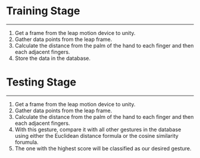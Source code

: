# Training Stage
---
1. Get a frame from the leap motion device to unity.
2. Gather data points from the leap frame.
3. Calculate the distance from the palm of the hand to each finger and then each adjacent fingers.
4. Store the data in the database.

# Testing Stage
---
1. Get a frame from the leap motion device to unity.
2. Gather data points from the leap frame.
3. Calculate the distance from the palm of the hand to each finger and then each adjacent fingers.
4. With this gesture, compare it with all other gestures in the database using either the Euclidean distance formula or the cosine similarity forumula.
5. The one with the highest score will be classified as our desired gesture.
